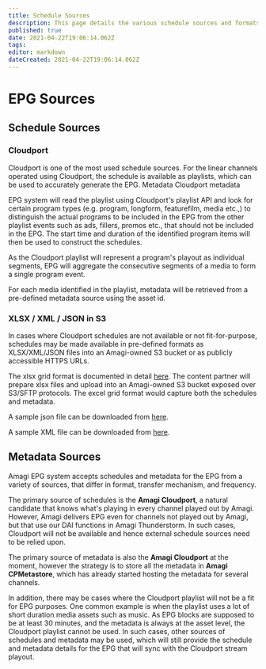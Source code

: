 ```yaml
---
title: Schedule Sources
description: This page details the various schedule sources and formats supported by EPG. 
published: true
date: 2021-04-22T19:06:14.062Z
tags: 
editor: markdown
dateCreated: 2021-04-22T19:06:14.062Z
---
```


# EPG Sources

## Schedule Sources

### Cloudport

Cloudport is one of the most used schedule sources. For the linear channels operated using Cloudport, the schedule is available as playlists, which can be used to accurately generate the EPG. Metadata Cloudport metadata

EPG system will read the playlist using Cloudport's playlist API and look for certain program types (e.g. program, longform, featurefilm, media etc.,) to distinguish the actual programs to be included in the EPG from the other playlist events such as ads, fillers, promos etc., that should not be included in the EPG. The start time and duration of the identified program items will then be used to construct the schedules.

As the Cloudport playlist will represent a program's playout as individual segments, EPG will aggregate the consecutive segments of a media to form a single program event.

For each media identified in the playlist, metadata will be retrieved from a pre-defined metadata source using the asset id.  

### XLSX / XML / JSON in S3

In cases where Cloudport schedules are not available or not fit-for-purpose, schedules may be made available in pre-defined formats as XLSX/XML/JSON files into an Amagi-owned S3 bucket or as publicly accessible HTTPS URLs. 

The xlsx grid format is documented in detail [here](https://docs.amagi.tv/en/epg/epg-excel). The content partner will prepare xlsx files and upload into an Amagi-owned S3 bucket exposed over S3/SFTP protocols. The excel grid format would capture both the schedules and metadata.

A sample json file can be downloaded from [here](/epg.json).

A sample XML file can be downloaded from [here](/epg.xml).


## Metadata Sources

Amagi EPG system accepts schedules and metadata for the EPG from a variety of sources, that differ in format, transfer mechanism, and frequency.

The primary source of schedules is the **Amagi Cloudport**, a natural candidate that knows what's playing in every channel played out by Amagi. However, Amagi delivers EPG even for channels not played out by Amagi, but that use our DAI functions in Amagi Thunderstorm. In such cases, Cloudport will not be available and hence external schedule sources need to be relied upon.

The primary source of metadata is also the **Amagi Cloudport** at the moment, however the strategy is to store all the metadata in **Amagi CPMetastore**, which has already started hosting the metadata for several channels. 

In addition, there may be cases where the Cloudport playlist will not be a fit for EPG purposes. One common example is when the playlist uses a lot of short duration media assets such as music. As EPG blocks are supposed to be at least 30 minutes, and the metadata is always at the asset level, the Cloudport playlist cannot be used. In such cases, other sources of schedules and metadata may be used, which will still provide the schedule and metadata details for the EPG that will sync with the Cloudport stream playout.


